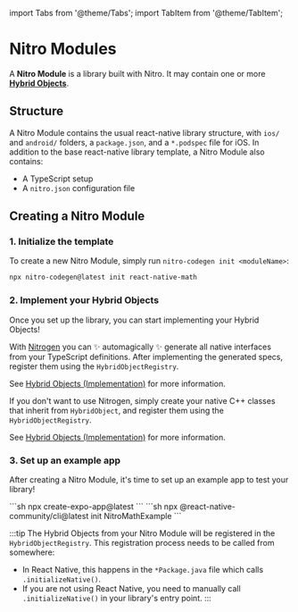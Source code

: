 ---
---

import Tabs from '@theme/Tabs';
import TabItem from '@theme/TabItem';

# Nitro Modules

A **Nitro Module** is a library built with Nitro. It may contain one or more [**Hybrid Objects**](hybrid-objects).

## Structure

A Nitro Module contains the usual react-native library structure, with `ios/` and `android/` folders, a `package.json`, and a `*.podspec` file for iOS.
In addition to the base react-native library template, a Nitro Module also contains:

- A TypeScript setup
- A `nitro.json` configuration file

## Creating a Nitro Module

### 1. Initialize the template

To create a new Nitro Module, simply run `nitro-codegen init <moduleName>`:

```sh
npx nitro-codegen@latest init react-native-math
```

### 2. Implement your Hybrid Objects

Once you set up the library, you can start implementing your Hybrid Objects!


<Tabs groupId="nitrogen-or-not">
  <TabItem value="nitrogen" label="With Nitrogen ✨" default>

  With [Nitrogen](nitrogen) you can ✨ automagically ✨ generate all native interfaces from your TypeScript definitions.
  After implementing the generated specs, register them using the `HybridObjectRegistry`.

  See [Hybrid Objects (Implementation)](hybrid-objects#implementation) for more information.

  </TabItem>
  <TabItem value="manually" label="Manually">

  If you don't want to use Nitrogen, simply create your native C++ classes that inherit from `HybridObject`, and register them using the `HybridObjectRegistry`.

  See [Hybrid Objects (Implementation)](hybrid-objects#implementation) for more information.

  </TabItem>
</Tabs>

### 3. Set up an example app

After creating a Nitro Module, it's time to set up an example app to test your library!

<Tabs groupId="expo-or-bare">
  <TabItem value="expo" label="Expo" default>
  ```sh
  npx create-expo-app@latest
  ```
  </TabItem>
  <TabItem value="bare" label="Bare RN">
  ```sh
  npx @react-native-community/cli@latest init NitroMathExample
  ```
  </TabItem>
</Tabs>

:::tip
The Hybrid Objects from your Nitro Module will be registered in the `HybridObjectRegistry`. This registration process needs to be called from somewhere:
- In React Native, this happens in the `*Package.java` file which calls `.initializeNative()`.
- If you are not using React Native, you need to manually call `.initializeNative()` in your library's entry point.
:::
